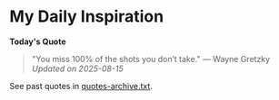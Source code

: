 # My Daily Inspiration

**Today's Quote**  
> "You miss 100% of the shots you don’t take." — Wayne Gretzky  
*Updated on 2025-08-15*

See past quotes in [quotes-archive.txt](quotes-archive.txt).